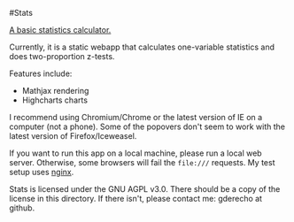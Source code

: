 #Stats

[A basic statistics calculator.](http://gderecho.github.io/stats/#/onevar)

Currently, it is a static webapp that calculates one-variable statistics and does two-proportion z-tests.


Features include:
 * Mathjax rendering
 * Highcharts charts

I recommend using Chromium/Chrome or the latest version of
IE on a computer (not a phone). Some of the popovers don't
seem to work with the latest version of Firefox/Iceweasel.

If you want to run this app on a local machine, please run a
local web server. Otherwise, some browsers will fail the 
`file:///` requests. My test setup uses [nginx](http://nginx.org/).

Stats is licensed under the GNU AGPL v3.0. There should be a copy
of the license in this directory. If there isn't, please contact
me: gderecho at github.

